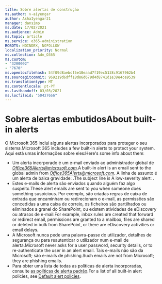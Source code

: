 ```yaml
---
title: Sobre alertas de construção
ms.author: v-aiyengar
author: AshaIyengar21
manager: dansimp
ms.date: 17/02/2021
ms.audience: Admin
ms.topic: article
ms.service: o365-administration
ROBOTS: NOINDEX, NOFOLLOW
localization_priority: Normal
ms.collection: Adm_O365
ms.custom:
- "3200002"
- "7670"
ms.openlocfilehash: 54f09d8aebcf5e10eaad7f19ec5138c9167962b4
ms.sourcegitcommit: 969219d6dff18d86d679d4d8741d1e39e4ce9539
ms.translationtype: MT
ms.contentlocale: pt-PT
ms.lasthandoff: 03/03/2021
ms.locfileid: "50427666"
---
```

# <a name="about-built-in-alerts"></a><span data-ttu-id="a1d2e-102">Sobre alertas embutidos</span><span class="sxs-lookup"><span data-stu-id="a1d2e-102">About built-in alerts</span></span>

<span data-ttu-id="a1d2e-103">O Microsoft 365 inclui alguns alertas incorporados para proteger o seu sistema.</span><span class="sxs-lookup"><span data-stu-id="a1d2e-103">Microsoft 365 includes a few built-in alerts to protect your system.</span></span> <span data-ttu-id="a1d2e-104">Aqui está umas informações sobre eles:</span><span class="sxs-lookup"><span data-stu-id="a1d2e-104">Here's some info about them:</span></span>

- <span data-ttu-id="a1d2e-105">Um alerta incorporado é um e-mail enviado ao administrador global de *Office365Alerts@microsoft.com*.</span><span class="sxs-lookup"><span data-stu-id="a1d2e-105">A built-in alert is an email sent to the global admin from *Office365Alerts@microsoft.com*.</span></span> <span data-ttu-id="a1d2e-106">A linha de assunto é um alerta de baixa gravidade: <name of alert policy> .</span><span class="sxs-lookup"><span data-stu-id="a1d2e-106">The subject line is A low-severity alert: <name of alert policy>.</span></span>
- <span data-ttu-id="a1d2e-107">Estes e-mails de alerta são enviados quando alguém faz algo suspeito.</span><span class="sxs-lookup"><span data-stu-id="a1d2e-107">These alert emails are sent to you when someone does something suspicious.</span></span> <span data-ttu-id="a1d2e-108">Por exemplo, são criadas regras de caixa de entrada que encaminham ou redirecionam o e-mail, as permissões são concedidas a uma caixa de correio, os ficheiros são partilhados ou eliminados a granel do SharePoint, ou existem atividades de eDiscovery ou atrasos de e-mail.</span><span class="sxs-lookup"><span data-stu-id="a1d2e-108">For example, inbox rules are created that forward or redirect email, permissions are granted to a mailbox, files are shared or deleted in bulk from SharePoint, or there are eDiscovery activities or email delays.</span></span>
- <span data-ttu-id="a1d2e-109">A Microsoft nunca pede uma palavra-passe do utilizador, detalhes de segurança ou para reautenticar o utilizador num e-mail de alerta.</span><span class="sxs-lookup"><span data-stu-id="a1d2e-109">Microsoft never asks for a user password, security details, or to re-authenticate the user in an alert email.</span></span> <span data-ttu-id="a1d2e-110">Tais e-mails não são da Microsoft; são e-mails de phishing.</span><span class="sxs-lookup"><span data-stu-id="a1d2e-110">Such emails are not from Microsoft; they are phishing emails.</span></span>
- <span data-ttu-id="a1d2e-111">Para obter uma lista de todas as políticas de alerta incorporadas, consulte [as políticas de alerta padrão](https://go.microsoft.com/fwlink/?linkid=2103170).</span><span class="sxs-lookup"><span data-stu-id="a1d2e-111">For a list of all built-in alert policies, see [Default alert policies](https://go.microsoft.com/fwlink/?linkid=2103170).</span></span>